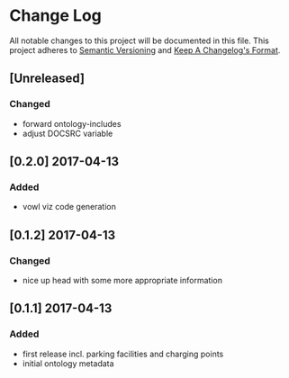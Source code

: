 # Change Log

All notable changes to this project will be documented in this file.
This project adheres to [Semantic Versioning](http://semver.org/) and [Keep A Changelog's Format](http://keepachangelog.com/).

## [Unreleased]

### Changed
- forward ontology-includes
- adjust DOCSRC variable

## [0.2.0] 2017-04-13

### Added
- vowl viz code generation

## [0.1.2] 2017-04-13

### Changed
- nice up head with some more appropriate information

## [0.1.1] 2017-04-13

### Added
- first release incl. parking facilities and charging points
- initial ontology metadata

